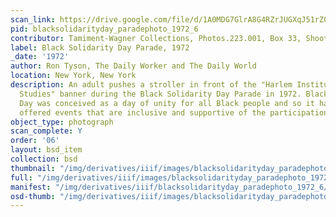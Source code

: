 ```yaml
---
scan_link: https://drive.google.com/file/d/1A0MDG7GlrA8G4RZrJUGXqJ51rZ0NqTln/view?usp=sharing
pid: blacksolidarityday_paradephoto_1972_6
contributor: Tamiment-Wagner Collections, Photos.223.001, Box 33, Shoot 720258
label: Black Solidarity Day Parade, 1972
_date: '1972'
author: Ron Tyson, The Daily Worker and The Daily World
location: New York, New York
description: An adult pushes a stroller in front of the "Harlem Institude for Marxist
  Studies" banner during the Black Solidarity Day Parade in 1972. Black Solidarity
  Day was conceived as a day of unity for all Black people and so it has historically
  offered events that are inclusive and supportive of the participation of families.
object_type: photograph
scan_complete: Y
order: '06'
layout: bsd_item
collection: bsd
thumbnail: "/img/derivatives/iiif/images/blacksolidarityday_paradephoto_1972_6/full/250,/0/default.jpg"
full: "/img/derivatives/iiif/images/blacksolidarityday_paradephoto_1972_6/full/1140,/0/default.jpg"
manifest: "/img/derivatives/iiif/blacksolidarityday_paradephoto_1972_6/manifest.json"
osd-thumb: "/img/derivatives/iiif/images/blacksolidarityday_paradephoto_1972_6/full/375,/0/default.jpg"
---
```

